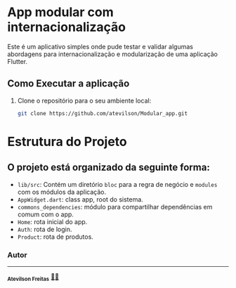 # App modular com internacionalização
   
Este é um aplicativo simples onde pude testar e validar algumas abordagens para internacionalização e modularização de uma aplicação Flutter.

## Como Executar a aplicação

1. Clone o repositório para o seu ambiente local:

   ```bash
   git clone https://github.com/atevilson/Modular_app.git
   ```

# Estrutura do Projeto

## O projeto está organizado da seguinte forma:

- `lib/src`: Contém um diretório `bloc` para a regra de negócio e `modules` com os módulos da aplicação.
- `AppWidget.dart`: class app, root do sistema.
- `commons_dependencies`: módulo para compartilhar dependências em comum com o app.
- `Home`: rota inicial do app.
- `Auth`: rota de login.
- `Product`: rota de produtos.

### Autor
---

 <sub><b>Atevilson Freitas</b></sub></a> <a href="">🧑‍💻</a>

